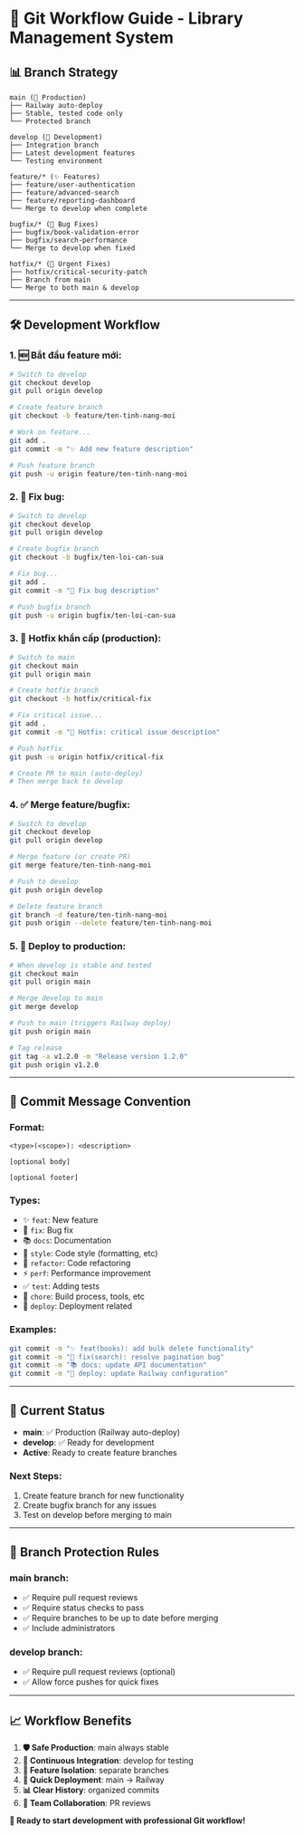 # 🌊 Git Workflow Guide - Library Management System

## 📊 **Branch Strategy**

```
main (🚀 Production)
├── Railway auto-deploy
├── Stable, tested code only
└── Protected branch

develop (🔧 Development)  
├── Integration branch
├── Latest development features
└── Testing environment

feature/* (✨ Features)
├── feature/user-authentication
├── feature/advanced-search
├── feature/reporting-dashboard
└── Merge to develop when complete

bugfix/* (🐛 Bug Fixes)
├── bugfix/book-validation-error
├── bugfix/search-performance
└── Merge to develop when fixed

hotfix/* (🚨 Urgent Fixes)
├── hotfix/critical-security-patch
├── Branch from main
└── Merge to both main & develop
```

---

## 🛠️ **Development Workflow**

### **1. 🆕 Bắt đầu feature mới:**
```bash
# Switch to develop
git checkout develop
git pull origin develop

# Create feature branch
git checkout -b feature/ten-tinh-nang-moi

# Work on feature...
git add .
git commit -m "✨ Add new feature description"

# Push feature branch
git push -u origin feature/ten-tinh-nang-moi
```

### **2. 🐛 Fix bug:**
```bash
# Switch to develop
git checkout develop
git pull origin develop

# Create bugfix branch
git checkout -b bugfix/ten-loi-can-sua

# Fix bug...
git add .
git commit -m "🐛 Fix bug description"

# Push bugfix branch
git push -u origin bugfix/ten-loi-can-sua
```

### **3. 🚨 Hotfix khẩn cấp (production):**
```bash
# Switch to main
git checkout main
git pull origin main

# Create hotfix branch
git checkout -b hotfix/critical-fix

# Fix critical issue...
git add .
git commit -m "🚨 Hotfix: critical issue description"

# Push hotfix
git push -u origin hotfix/critical-fix

# Create PR to main (auto-deploy)
# Then merge back to develop
```

### **4. ✅ Merge feature/bugfix:**
```bash
# Switch to develop
git checkout develop
git pull origin develop

# Merge feature (or create PR)
git merge feature/ten-tinh-nang-moi

# Push to develop
git push origin develop

# Delete feature branch
git branch -d feature/ten-tinh-nang-moi
git push origin --delete feature/ten-tinh-nang-moi
```

### **5. 🚀 Deploy to production:**
```bash
# When develop is stable and tested
git checkout main
git pull origin main

# Merge develop to main
git merge develop

# Push to main (triggers Railway deploy)
git push origin main

# Tag release
git tag -a v1.2.0 -m "Release version 1.2.0"
git push origin v1.2.0
```

---

## 📝 **Commit Message Convention**

### **Format:**
```
<type>(<scope>): <description>

[optional body]

[optional footer]
```

### **Types:**
- ✨ `feat`: New feature
- 🐛 `fix`: Bug fix
- 📚 `docs`: Documentation
- 💎 `style`: Code style (formatting, etc)
- 🔨 `refactor`: Code refactoring
- ⚡ `perf`: Performance improvement
- ✅ `test`: Adding tests
- 🔧 `chore`: Build process, tools, etc
- 🚀 `deploy`: Deployment related

### **Examples:**
```bash
git commit -m "✨ feat(books): add bulk delete functionality"
git commit -m "🐛 fix(search): resolve pagination bug"
git commit -m "📚 docs: update API documentation"
git commit -m "🚀 deploy: update Railway configuration"
```

---

## 🎯 **Current Status**

- **main**: ✅ Production (Railway auto-deploy)
- **develop**: ✅ Ready for development
- **Active**: Ready to create feature branches

### **Next Steps:**
1. Create feature branch for new functionality
2. Create bugfix branch for any issues
3. Test on develop before merging to main

---

## 🚦 **Branch Protection Rules**

### **main branch:**
- ✅ Require pull request reviews
- ✅ Require status checks to pass
- ✅ Require branches to be up to date before merging
- ✅ Include administrators

### **develop branch:**
- ✅ Require pull request reviews (optional)
- ✅ Allow force pushes for quick fixes

---

## 📈 **Workflow Benefits**

1. **🛡️ Safe Production**: main always stable
2. **🔄 Continuous Integration**: develop for testing
3. **🎯 Feature Isolation**: separate branches
4. **🚀 Quick Deployment**: main → Railway
5. **📊 Clear History**: organized commits
6. **👥 Team Collaboration**: PR reviews

**🎉 Ready to start development with professional Git workflow!**
